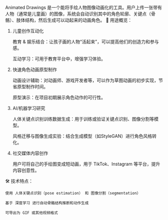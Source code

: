 Animated Drawings 是一个能将手绘人物图像动画化的工具。用户上传一张带有人物（通常是儿童画）的图像，系统会自动识别其中的角色轮廓、关键点（骨骼）、肢体结构，然后生成可以动起来的动画角色。
🧩 用途概览：
1. 儿童创作互动化

    教育 & 娱乐结合：让孩子画的人物“活起来”，可以提高他们的创造力和参与感。

    互动学习：可用于教育平台中，增强学习体验。

2. 快速角色动画原型制作

    动画设计辅助：对动画师、游戏开发者等，可以作为草图动画的初步实现，节省原型制作时间。

    原型演示：在项目初期展示角色动作的可行性。

3. AI/机器学习研究

    人体关键点识别训练数据生成：用于训练或验证关键点识别、图像分割等模型。

    风格迁移与图像生成实验：结合生成模型（如StyleGAN）进行角色风格转化。

4. 社交媒体内容创作

    用户可将自己的手绘图变成短动画，用于 TikTok、Instagram 等平台，提升内容创意性。

🛠️ 技术特点：

    使用 人体关键点识别（pose estimation） 和 图像分割（segmentation）

    基于 深度学习 进行自动骨骼结构推断和动作生成

    可导出为 GIF 或其他视频格式

